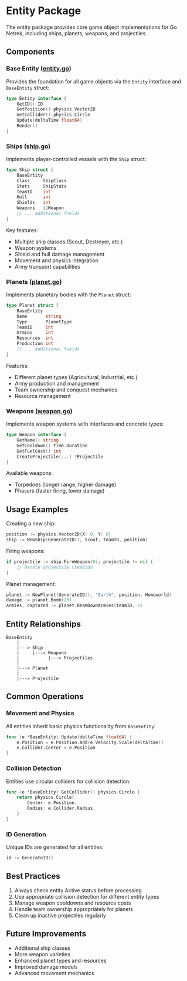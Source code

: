 # Entity Package

The entity package provides core game object implementations for Go Netrek, including ships, planets, weapons, and projectiles.

## Components

### Base Entity ([entity.go](entity.go))
Provides the foundation for all game objects via the `Entity` interface and `BaseEntity` struct:

```go
type Entity interface {
    GetID() ID
    GetPosition() physics.Vector2D
    GetCollider() physics.Circle
    Update(deltaTime float64)
    Render()
}
```

### Ships ([ship.go](ship.go))
Implements player-controlled vessels with the `Ship` struct:

```go
type Ship struct {
    BaseEntity
    Class     ShipClass
    Stats     ShipStats
    TeamID    int
    Hull      int
    Shields   int
    Weapons   []Weapon
    // ... additional fields
}
```

Key features:
- Multiple ship classes (Scout, Destroyer, etc.)
- Weapon systems
- Shield and hull damage management
- Movement and physics integration
- Army transport capabilities

### Planets ([planet.go](planet.go))
Implements planetary bodies with the `Planet` struct:

```go
type Planet struct {
    BaseEntity
    Name       string
    Type       PlanetType
    TeamID     int
    Armies     int
    Resources  int
    Production int
    // ... additional fields
}
```

Features:
- Different planet types (Agricultural, Industrial, etc.)
- Army production and management
- Team ownership and conquest mechanics
- Resource management

### Weapons ([weapon.go](weapon.go))
Implements weapon systems with interfaces and concrete types:

```go
type Weapon interface {
    GetName() string
    GetCooldown() time.Duration
    GetFuelCost() int
    CreateProjectile(...) *Projectile
}
```

Available weapons:
- Torpedoes (longer range, higher damage)
- Phasers (faster firing, lower damage)

## Usage Examples

Creating a new ship:
```go
position := physics.Vector2D{X: 0, Y: 0}
ship := NewShip(GenerateID(), Scout, teamID, position)
```

Firing weapons:
```go
if projectile := ship.FireWeapon(0); projectile != nil {
    // Handle projectile creation
}
```

Planet management:
```go
planet := NewPlanet(GenerateID(), "Earth", position, Homeworld)
damage := planet.Bomb(20)
armies, captured := planet.BeamDownArmies(teamID, 5)
```

## Entity Relationships

```
BaseEntity
    |
    |---> Ship
    |     |---> Weapons
    |           |---> Projectiles
    |
    |---> Planet
    |
    |---> Projectile
```

## Common Operations

### Movement and Physics
All entities inherit basic physics functionality from `BaseEntity`:

```go
func (e *BaseEntity) Update(deltaTime float64) {
    e.Position = e.Position.Add(e.Velocity.Scale(deltaTime))
    e.Collider.Center = e.Position
}
```

### Collision Detection
Entities use circular colliders for collision detection:

```go
func (e *BaseEntity) GetCollider() physics.Circle {
    return physics.Circle{
        Center: e.Position,
        Radius: e.Collider.Radius,
    }
}
```

### ID Generation
Unique IDs are generated for all entities:

```go
id := GenerateID()
```

## Best Practices

1. Always check entity Active status before processing
2. Use appropriate collision detection for different entity types
3. Manage weapon cooldowns and resource costs
4. Handle team ownership appropriately for planets
5. Clean up inactive projectiles regularly

## Future Improvements

- Additional ship classes
- More weapon varieties
- Enhanced planet types and resources
- Improved damage models
- Advanced movement mechanics